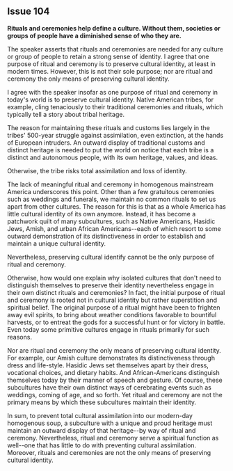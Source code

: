 
Issue 104
---------------------------

**Rituals and ceremonies help define a culture. Without them, societies or groups of people
have a diminished sense of who they are.**

The speaker asserts that rituals and ceremonies are needed for any culture or group of
people to retain a strong sense of identity. I agree that one purpose of ritual and ceremony is to
preserve cultural identity, at least in modern times. However, this is not their sole purpose; nor
are ritual and ceremony the only means of preserving cultural identity.

I agree with the speaker insofar as one purpose of ritual and ceremony in today's world is to
preserve cultural identity. Native American tribes, for example, cling tenaciously to their
traditional ceremonies and rituals, which typically tell a story about tribal heritage.

The reason for maintaining these rituals and customs lies largely in the tribes' 500-year
struggle against assimilation, even extinction, at the hands of European intruders. An outward
display of traditional customs and distinct heritage is needed to put the world on notice that
each tribe is a distinct and autonomous people, with its own heritage, values, and ideas.

Otherwise, the tribe risks total assimilation and loss of identity.

The lack of meaningful ritual and ceremony in homogenous mainstream America
underscores this point. Other than a few gratuitous ceremonies such as weddings and funerals,
we maintain no common rituals to set us apart from other cultures. The reason for this is that
as a whole America has little cultural identity of its own anymore. Instead, it has become a
patchwork quilt of many subcultures, such as Native Americans, Hasidic Jews, Amish, and
urban African Americans--each of which resort to some outward demonstration of its
distinctiveness in order to establish and maintain a unique cultural identity.

Nevertheless, preserving cultural identify cannot be the only purpose of ritual and ceremony.

Otherwise, how would one explain why isolated cultures that don't need to distinguish
themselves to preserve their identity nevertheless engage in their own distinct rituals and
ceremonies? In fact, the initial purpose of ritual and ceremony is rooted not in cultural identity
but rather superstition and spiritual belief. The original purpose of a ritual might have been to
frighten away evil spirits, to bring about weather conditions favorable to bountiful harvests, or
to entreat the gods for a successful hunt or for victory in battle. Even today some primitive
cultures engage in rituals primarily for such reasons.

Nor are ritual and ceremony the only means of preserving cultural identity. For example, our
Amish culture demonstrates its distinctiveness through dress and life-style. Hasidic Jews set
themselves apart by their dress, vocational choices, and dietary habits. And African-Americans
distinguish themselves today by their manner of speech and gesture. Of course, these
subcultures have their own distinct ways of cerebrating events such as weddings, coming of
age, and so forth. Yet ritual and ceremony are not the primary means by which these
subcultures maintain their identity.

In sum, to prevent total cultural assimilation into our modern-day homogenous soup, a
subculture with a unique and proud heritage must maintain an outward display of that
heritage--by way of ritual and ceremony. Nevertheless, ritual and ceremony serve a spiritual
function as well--one that has little to do with preventing cultural assimilation. Moreover, rituals
and ceremonies are not the only means of preserving cultural identity.


